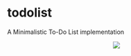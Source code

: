 # todolist
A Minimalistic To-Do List implementation

<p align="center">
  <img src="https://user-images.githubusercontent.com/68788406/181249962-533dddbb-6fc7-42c5-afcc-f8877fb8077e.png">
</p>
